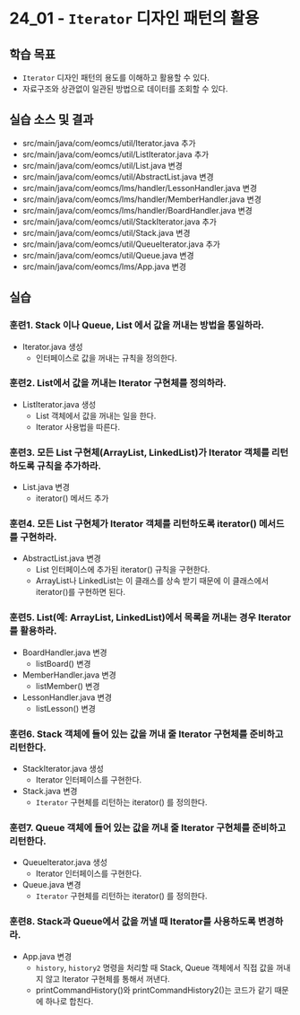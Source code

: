 # 24_01 - `Iterator` 디자인 패턴의 활용

## 학습 목표

- `Iterator` 디자인 패턴의 용도를 이해하고 활용할 수 있다.
- 자료구조와 상관없이 일관된 방법으로 데이터를 조회할 수 있다.


## 실습 소스 및 결과

- src/main/java/com/eomcs/util/Iterator.java 추가
- src/main/java/com/eomcs/util/ListIterator.java 추가
- src/main/java/com/eomcs/util/List.java 변경
- src/main/java/com/eomcs/util/AbstractList.java 변경
- src/main/java/com/eomcs/lms/handler/LessonHandler.java 변경
- src/main/java/com/eomcs/lms/handler/MemberHandler.java 변경
- src/main/java/com/eomcs/lms/handler/BoardHandler.java 변경
- src/main/java/com/eomcs/util/StackIterator.java 추가
- src/main/java/com/eomcs/util/Stack.java 변경
- src/main/java/com/eomcs/util/QueueIterator.java 추가
- src/main/java/com/eomcs/util/Queue.java 변경
- src/main/java/com/eomcs/lms/App.java 변경

## 실습

### 훈련1. Stack 이나 Queue, List 에서 값을 꺼내는 방법을 통일하라.

- Iterator.java 생성
    - 인터페이스로 값을 꺼내는 규칙을 정의한다.

### 훈련2. List에서 값을 꺼내는 Iterator 구현체를 정의하라.

- ListIterator.java 생성
    - List 객체에서 값을 꺼내는 일을 한다.
    - Iterator 사용법을 따른다.

### 훈련3. 모든 List 구현체(ArrayList, LinkedList)가 Iterator 객체를 리턴하도록 규칙을 추가하라.

- List.java 변경
    - iterator() 메서드 추가

### 훈련4. 모든 List 구현체가 Iterator 객체를 리턴하도록 iterator() 메서드를 구현하라.

- AbstractList.java 변경
    - List 인터페이스에 추가된 iterator() 규칙을 구현한다.
    - ArrayList나 LinkedList는 이 클래스를 상속 받기 때문에 이 클래스에서 iterator()를 구현하면 된다.

### 훈련5. List(예: ArrayList, LinkedList)에서 목록을 꺼내는 경우 Iterator를 활용하라.

- BoardHandler.java 변경
  - listBoard() 변경
- MemberHandler.java 변경
  - listMember() 변경
- LessonHandler.java 변경
  - listLesson() 변경 

### 훈련6. Stack 객체에 들어 있는 값을 꺼내 줄 Iterator 구현체를 준비하고 리턴한다.

- StackIterator.java 생성
  - Iterator 인터페이스를 구현한다.
- Stack.java 변경
    - `Iterator` 구현체를 리턴하는 iterator() 를 정의한다.

### 훈련7. Queue 객체에 들어 있는 값을 꺼내 줄 Iterator 구현체를 준비하고 리턴한다.
    
- QueueIterator.java 생성
  - Iterator 인터페이스를 구현한다.
- Queue.java 변경
    - `Iterator` 구현체를 리턴하는 iterator() 를 정의한다.
    
### 훈련8. Stack과 Queue에서 값을 꺼낼 때 Iterator를 사용하도록 변경하라.

- App.java 변경
    - `history`, `history2` 명령을 처리할 때 Stack, Queue 객체에서 직접 값을 꺼내지 않고 Iterator 구현체를 통해서 꺼낸다.
    - printCommandHistory()와 printCommandHistory2()는 코드가 같기 때문에 하나로 합친다.
    
    
    
    
    
    
    